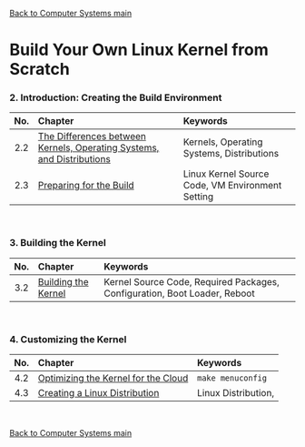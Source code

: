 [Back to Computer Systems main](../../../README.md)

# Build Your Own Linux Kernel from Scratch

### 2. Introduction: Creating the Build Environment
|No.|Chapter|Keywords|
|:-:|:------|:-------|
|2.2|[The Differences between Kernels, Operating Systems, and Distributions](02_02/note.md)|Kernels, Operating Systems, Distributions|
|2.3|[Preparing for the Build](02_03/note.md)|Linux Kernel Source Code, VM Environment Setting|

<br>

### 3. Building the Kernel
|No.|Chapter|Keywords|
|:-:|:------|:-------|
|3.2|[Building the Kernel](03_02/note.md)|Kernel Source Code, Required Packages, Configuration, Boot Loader, Reboot|

<br>

### 4. Customizing the Kernel
|No.|Chapter|Keywords|
|:-:|:------|:-------|
|4.2|[Optimizing the Kernel for the Cloud](04_02/note.md)|```make menuconfig```|
|4.3|[Creating a Linux Distribution](04_03/note.md)|Linux Distribution, |



<br>

[Back to Computer Systems main](../../../README.md)